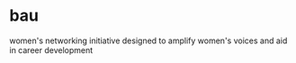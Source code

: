 # bau
women's networking initiative designed to amplify women's voices and aid in career development
